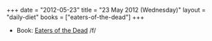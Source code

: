 +++
date = "2012-05-23"
title = "23 May 2012 (Wednesday)"
layout = "daily-diet"
books = ["eaters-of-the-dead"]
+++

<ul>
<li class="entry Book">Book: <a href="/books/eaters-of-the-dead">Eaters of the Dead</a> /f/</li>
</ul>